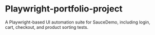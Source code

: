 # Playwright-portfolio-project
A Playwright-based UI automation suite for SauceDemo, including login, cart, checkout, and product sorting tests.
